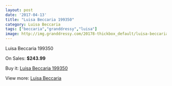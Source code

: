 ```yaml
---
layout: post
date: '2017-04-13'
title: "Luisa Beccaria 199350"
category: Luisa Beccaria
tags: ["beccaria","granddressy","luisa"]
image: http://img.granddressy.com/20178-thickbox_default/luisa-beccaria-199350.jpg
---
```

Luisa Beccaria 199350

On Sales: **$243.99**
<a href="https://www.granddressy.com/en/luisa-beccaria/19159-luisa-beccaria-199350.html"><amp-img layout="responsive" width="600" height="600" src="//img.granddressy.com/20178-thickbox_default/luisa-beccaria-199350.jpg" alt="Luisa Beccaria 199350 0" /></a>

Buy it: [Luisa Beccaria 199350](https://www.granddressy.com/en/luisa-beccaria/19159-luisa-beccaria-199350.html "Luisa Beccaria 199350")

View more: [Luisa Beccaria](https://www.granddressy.com/en/89-luisa-beccaria "Luisa Beccaria")
